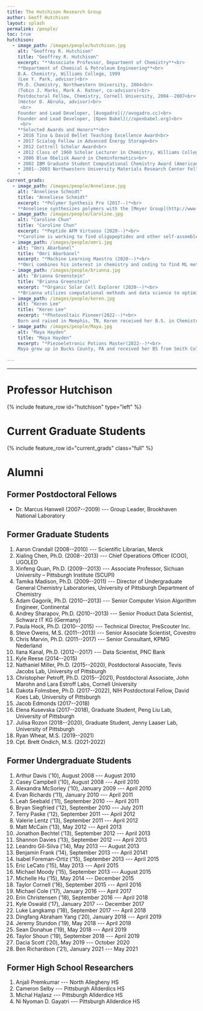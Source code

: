 ```yaml
---
title: The Hutchison Research Group
author: Geoff Hutchison
layout: splash
permalink: /people/
toc: true
hutchison:
  - image_path: /images/people/hutchison.jpg
    alt: "Geoffrey R. Hutchison"
    title: "Geoffrey R. Hutchison"
    excerpt: "**Associate Professor, Department of Chemistry**<br>
    **Department of Chemical & Petroleum Engineering**<br>
    B.A. Chemistry, Williams College, 1999
    (Lee Y. Park, advisor)<br>
    Ph.D. Chemistry, Northwestern University, 2004<br>
    (Tobin J. Marks, Mark A. Ratner, co-advisors)<br>
    Postdoctoral Fellow, Chemistry, Cornell University, 2004--2007<br>
    (Héctor D. Abruña, advisor)<br>
     <br>
    Founder and Lead Developer, [Avogadro](//avogadro.cc)<br>
    Founder and Lead Developer, [Open Babel](//openbabel.org)<br>
     <br>
    **Selected Awards and Honors**<br>
    • 2018 Tina & David Bellet Teaching Excellence Award<br>
    • 2017 Scialog Fellow in Advanced Energy Storage<br>
    • 2012 Cottrell Scholar Award<br>
    • 2012 Class of 1960 Scholar Lecturer in Chemistry, Williams College<br>
    • 2006 Blue Obelisk Award in Cheminformatics<br>
    • 2002 IBM Graduate Student Computational Chemistry Award (American Chemical Society)<br>
    • 2001--2003 Northwestern University Materials Research Center Fellowship<br>
    "
current_grads:
  - image_path: /images/people/Anneliese.jpg
    alt: "Anneliese Schmidt"
    title: "Anneliese Schmidt"
    excerpt: "*Polymer Synthesis Pro (2017--)*<br>
    **Anneliese synthesizes polymers with the [Meyer Group](http://www.meyer-chemistry.com), designing conjugated, polarizable sequenced oligomers for high capacitance energy storage.** Anneliese received her B.S. in chemistry from the University of South Carolina Upstate, with industrial research at Milliken and Company, where she synthesized small molecules as additives to improve various polymers’ properties, e.g. toughness or permeability.  The goal of my current project is to understand how the sequence of polymer side chains affects the dielectric constant of the polymer."
  - image_path: /images/people/Caroline.jpg
    alt: "Caroline Chun"
    title: "Caroline Chun"
    excerpt: "*Peptide AFM Virtuoso (2020--)*<br>
    **Caroline is working to find oligopeptides and other self-assembled monolayers with piezo activity using piezo-force microscopy (PFM/AFM) and calculations.** Caroline grew up in Philadelphia, South Korea, and Virginia and received a B.S. in Chemistry from the University of Virginia. Some of her interests include traveling, strolling around, and reading magical realism literature."
  - image_path: /images/people/omri.jpg
    alt: "Omri Abarbanel"
    title: "Omri Abarbanel"
    excerpt: "*Machine Learning Maestro (2020--)*<br>
    **Omri combines his interest in chemistry and coding to find ML methods for rapid screening of complex molecular properties.** Omri was born in Israel and moved to the United States in 2011. He received his B.S. in Chemistry from CUNY Hunter College in 2017, and did a research internship on second harmonic generation imaging of peptide self-assembly structures with Dr. Rein Ulijn at CUNY Advanced Science Research Center. After that, he moved to Pittsburgh in 2018 to start his graduate program in Chemistry at the University of Pittsburgh."
  - image_path: /images/people/brianna.jpg
    alt: "Brianna Greenstein"
    title: "Brianna Greenstein"
    excerpt: "*Organic Solar Cell Explorer (2020--)*<br>
    **Brianna utilizes computational methods and data science to optimize organic solar cells.** Brianna grew up in New York and received her B.S. in Chemistry from SUNY Binghamton University, where she did research on metal alloy nanoparticles as catalysts for CO<sub>2</sub> reduction. Here at Pitt, she was lured away from nanoparticle research during the COVID-19 lockdown. During her free time she enjoys painting and drawing."
  - image_path: /images/people/keren.jpg
    alt: "Keren Lee"
    title: "Keren Lee"
    excerpt: "*Photovoltaic Pioneer(2022--)*<br>
    Born and raised in Memphis, TN, Keren received her B.S. in Chemistry from Rhodes College where she conducted research on solvatochromic molybdenum dyes for potential use in dye-sensitized solar cells. In her free time, she enjoys knitting, tending to her houseplants, and foisting plant cuttings upon friends and random passerby."
  - image_path: /images/people/Maya.jpg
    alt: "Maya Hayden"
    title: "Maya Hayden"
    excerpt: "*Piezoeletronic Potions Master(2022--)*<br>
    Maya grew up in Bucks County, PA and received her BS from Smith College with a chemistry major, and music minor. At Smith she worked with Dr. Kevin Shea on synthesizing Neurolenin D analogs for use in lymphalic filariasis . She was drawn away from natural product synthesis into organic electronics, and hasn't looked back since. In her free time she rock climbs, plays French horn in chamber ensembles, tends to her 90+ plants, and watches detective shows with her two geriatric cats."
    
---
```

---

# Professor Hutchison

{% include feature_row id="hutchison" type="left" %}

# Current Graduate Students

{% include feature_row id="current_grads" class="full" %}

# Alumni

## Former Postdoctoral Fellows

- Dr. Marcus Hanwell (2007--2009) --- Group Leader, Brookhaven National Laboratory

## Former Graduate Students

1. Aaron Crandall (2008--2010) --- Scientific Librarian, Merck
2. Xialing Chen, Ph.D. (2008--2013) --- Chief Operations Officer (COO), UGOLED
3. Xinfeng Quan, Ph.D. (2009--2013) --- Associate Professor, Sichuan University – Pittsburgh Institute (SCUPI)
4. Tamika Madison, Ph.D. (2009--2011) --- Director of Undergraduate General Chemistry Laboratories, University of Pittsburgh Department of Chemistry
5. Adam Gagorik, Ph.D.	 (2010--2013) --- Senior Computer Vision Algorithm Engineer, Continental
6. Andrey Sharapov, Ph.D. (2010--2013) --- Senior Product Data Scientist, Schwarz IT KG (Germany)
7. Paula Hock, Ph.D.	(2010--2015) --- Technical Director, PreScouter Inc.
8. Steve Owens, M.S.	(2011--2013) --- Senior Associate Scientist, Covestro
9. Chris Marvin, Ph.D.	(2011--2017) --- Senior Consultant, KPMG Nederland
10. Ilana Kanal, Ph.D. (2012--2017) --- Data Scientist, PNC Bank
11. Kyle Reese (2014--2015)
12. Nathaniel Miller, Ph.D.	(2015--2020), Postdoctoral Associate, Tevis Jacobs Lab, University of Pittsburgh
13. Christopher Petroff, Ph.D. (2015--2021), Postdoctoral Associate, John Marohn and Lara Estroff Labs, Cornell University
14. Dakota Folmsbee, Ph.D. (2017--2022), NIH Postdoctoral Fellow, David Koes Lab, University of Pittsburgh
15. Jacob Edmonds (2017--2018)
16. Elena Kusevska	(2017--2018), Graduate Student, Peng Liu Lab, University of Pittsburgh
17. Julisa Rozon (2018--2020), Graduate Student, Jenny Laaser Lab, University of Pittsburgh
18. Ryan Wheat, M.S. (2019--2021)
19. Cpt. Brett Ondich, M.S. (2021-2022)

## Former Undergraduate Students

1. Arthur Davis (’10),		August 2008 --- August 2010
2. Casey Campbell (’10),		August 2008 --- April 2010
3. Alexandra McSorley (’10),		January 2009 --- April 2010
4. Evan Richards (’11),		January 2010 --- April 2011
5. Leah Seebald (’11),		September 2010 --- April 2011
6. Bryan Siegfried (’12),		September 2010 --- July 2011
7. Terry Paske (’12),		September 2011 --- April 2012
8. Valerie Lentz (’13),		September 2011 --- April 2012
9. Matt McCain (’13),		May 2012 --- April 2013
10. Jonathon Bechtel (’13),		September 2012 --- April 2013
11. Shannon Davies (’13),	September 2012 --- April 2013
12. Leandro Gil-Silva (’14),		May 2013 --- August 2013
13. Benjamin Frank (’14),		September 2013 --- April 20141
14. Isabel Foreman-Ortiz (’15),		September 2013 --- April 2015
15. Eric LeCato (’15),		May 2013 --- April 2015
16. Michael Moody (’15),		September 2013 --- August 2015
17. Michelle Hu (’15),		May 2014 --- December 2015
18. Taylor Cornell (’16),		September 2015 --- April 2016
19. Michael Cole (’17),		January 2016 --- April 2017
20. Erin Christensen (’18),		September 2016 --- April 2018
21. Kyle Oswald (’17),		January 2017 --- December 2017
22. Luke Langkamp (’18),		September 2017 --- April 2018
23. Dingfang Abraham Yang (’20),		January 2018 --- April 2019
24. Jeremy Stundon (’19),		May 2018 --- April 2019
25. Sean Donahue (’19),		May 2018 --- April 2019
26. Taylor Shoun (’19),		September 2018 --- April 2019
27. Dacia Scott (’20),		May 2019 --- October 2020
28. Ben Richardson (’21),    January 2021 --- May 2021

## Former High School Researchers

1. Anjali Premkumar --- North Allegheny HS
2. Cameron Selby --- Pittsburgh Allderdics HS
3. Michal Hajlasz --- Pittsburgh Allderdice HS
4. Ni Nyoman D. Gayatri --- Pittsburgh Allderdice HS
